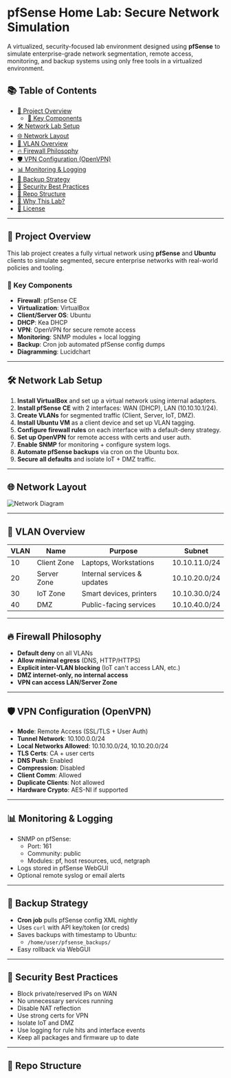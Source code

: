 # pfSense Home Lab: Secure Network Simulation

A virtualized, security-focused lab environment designed using **pfSense** to simulate enterprise-grade network segmentation, remote access, monitoring, and backup systems using only free tools in a virtualized environment.

## 📚 Table of Contents

- [🧰 Project Overview](#-project-overview)
  - [🔑 Key Components](#-key-components)
- [🛠️ Network Lab Setup](#️-network-lab-setup)
- [🌐 Network Layout](#-network-layout)
- [🧩 VLAN Overview](#-vlan-overview)
- [🔥 Firewall Philosophy](#-firewall-philosophy)
- [🛡️ VPN Configuration (OpenVPN)](#️-vpn-configuration-openvpn)
- [📊 Monitoring & Logging](#-monitoring--logging)
- [💾 Backup Strategy](#-backup-strategy)
- [🔐 Security Best Practices](#-security-best-practices)
- [📂 Repo Structure](#-repo-structure)
- [🔎 Why This Lab?](#-why-this-lab)
- [📝 License](#-license)

---

## 🧰 Project Overview

This lab project creates a fully virtual network using **pfSense** and **Ubuntu** clients to simulate segmented, secure enterprise networks with real-world policies and tooling.

### 🔑 Key Components

- **Firewall**: pfSense CE
- **Virtualization**: VirtualBox
- **Client/Server OS**: Ubuntu
- **DHCP**: Kea DHCP
- **VPN**: OpenVPN for secure remote access
- **Monitoring**: SNMP modules + local logging
- **Backup**: Cron job automated pfSense config dumps
- **Diagramming**: Lucidchart

---

## 🛠️ Network Lab Setup

1. **Install VirtualBox** and set up a virtual network using internal adapters.
2. **Install pfSense CE** with 2 interfaces: WAN (DHCP), LAN (10.10.10.1/24).
3. **Create VLANs** for segmented traffic (Client, Server, IoT, DMZ).
4. **Install Ubuntu VM** as a client device and set up VLAN tagging.
5. **Configure firewall rules** on each interface with a default-deny strategy.
6. **Set up OpenVPN** for remote access with certs and user auth.
7. **Enable SNMP** for monitoring + configure system logs.
8. **Automate pfSense backups** via cron on the Ubuntu box.
9. **Secure all defaults** and isolate IoT + DMZ traffic.

---

## 🌐 Network Layout
![Network Diagram](https://github.com/user-attachments/assets/c3a850a0-6082-4874-9cde-dad1f822edb9)

---

## 🧩 VLAN Overview

| VLAN  | Name        | Purpose                      | Subnet         |
|-------|-------------|------------------------------|----------------|
| 10    | Client Zone | Laptops, Workstations        | 10.10.11.0/24  |
| 20    | Server Zone | Internal services & updates  | 10.10.20.0/24  |
| 30    | IoT Zone    | Smart devices, printers      | 10.10.30.0/24  |
| 40    | DMZ         | Public-facing services       | 10.10.40.0/24  |

---

## 🔥 Firewall Philosophy

- **Default deny** on all VLANs
- **Allow minimal egress** (DNS, HTTP/HTTPS)
- **Explicit inter-VLAN blocking** (IoT can't access LAN, etc.)
- **DMZ internet-only, no internal access**
- **VPN can access LAN/Server Zone**

---

## 🛡️ VPN Configuration (OpenVPN)

- **Mode**: Remote Access (SSL/TLS + User Auth)
- **Tunnel Network**: 10.100.0.0/24
- **Local Networks Allowed**: 10.10.10.0/24, 10.10.20.0/24
- **TLS Certs**: CA + user certs
- **DNS Push**: Enabled
- **Compression**: Disabled
- **Client Comm**: Allowed
- **Duplicate Clients**: Not allowed
- **Hardware Crypto**: AES-NI if supported

---

## 📊 Monitoring & Logging

- SNMP on pfSense:
  - Port: 161
  - Community: public
  - Modules: pf, host resources, ucd, netgraph
- Logs stored in pfSense WebGUI
- Optional remote syslog or email alerts

---

## 💾 Backup Strategy

- **Cron job** pulls pfSense config XML nightly
- Uses `curl` with API key/token (or creds)
- Saves backups with timestamp to Ubuntu:
  - `/home/user/pfsense_backups/`
- Easy rollback via WebGUI

---

## 🔐 Security Best Practices

- Block private/reserved IPs on WAN
- No unnecessary services running
- Disable NAT reflection
- Use strong certs for VPN
- Isolate IoT and DMZ
- Use logging for rule hits and interface events
- Keep all packages and firmware up to date

---

## 📂 Repo Structure

